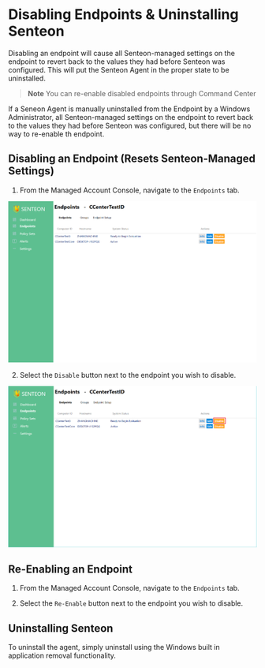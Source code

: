 # Disabling Endpoints & Uninstalling Senteon # 

Disabling an endpoint will cause all Senteon-managed settings on the endpoint to revert back to the values they had before Senteon was configured. This will put the Senteon Agent in the proper state to be uninstalled. 
> **Note** You can re-enable disabled endpoints through Command Center

If a Seneon Agent is manually uninstalled from the Endpoint by a Windows Administrator, all Senteon-managed settings on the endpoint to revert back to the values they had before Senteon was configured, but there will be no way to re-enable th endpoint.

## Disabling an Endpoint (Resets Senteon-Managed Settings) ##
1) From the Managed Account Console, navigate to the `Endpoints` tab.

<img src="images/endpoints.PNG" width="750">

2) Select the `Disable` button next to the endpoint you wish to disable. 

<img src="images/disableendpoint.png" width="750">

## Re-Enabling an Endpoint ##

1) From the Managed Account Console, navigate to the `Endpoints` tab.

2) Select the `Re-Enable` button next to the endpoint you wish to disable. 


## Uninstalling Senteon ##
To uninstall the agent, simply uninstall using the Windows built in application removal functionality. 
